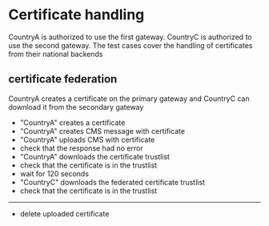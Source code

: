 # Certificate handling 

CountryA is authorized to use the first gateway. 
CountryC is authorized to use the second gateway. 
The test cases cover the handling of certificates from their national backends



## certificate federation

CountryA creates a certificate on the primary gateway and 
CountryC can download it from the secondary gateway


* "CountryA" creates a certificate
* "CountryA" creates CMS message with certificate
* "CountryA" uploads CMS with certificate
* check that the response had no error
* "CountryA" downloads the certificate trustlist
* check that the certificate is in the trustlist 
* wait for 120 seconds
* "CountryC" downloads the federated certificate trustlist
* check that the certificate is in the trustlist 

___

* delete uploaded certificate
